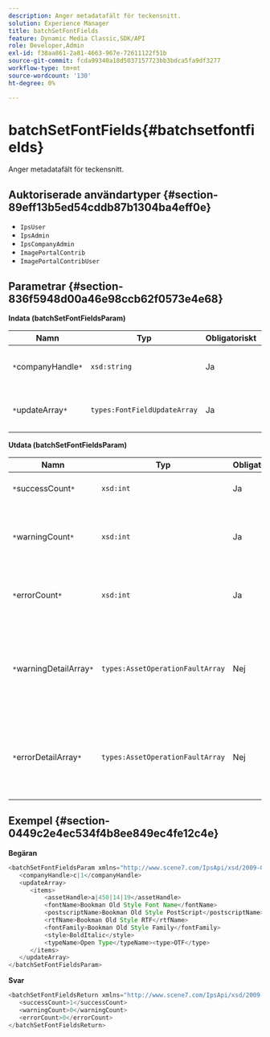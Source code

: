 ```yaml
---
description: Anger metadatafält för teckensnitt.
solution: Experience Manager
title: batchSetFontFields
feature: Dynamic Media Classic,SDK/API
role: Developer,Admin
exl-id: f38aa861-2a81-4663-967e-72611122f51b
source-git-commit: fcda99340a18d5037157723bb3bdca5fa9df3277
workflow-type: tm+mt
source-wordcount: '130'
ht-degree: 0%

---
```


# batchSetFontFields{#batchsetfontfields}

Anger metadatafält för teckensnitt.

## Auktoriserade användartyper {#section-89eff13b5ed54cddb87b1304ba4eff0e}

* `IpsUser`
* `IpsAdmin`
* `IpsCompanyAdmin`
* `ImagePortalContrib`
* `ImagePortalContribUser`

## Parametrar {#section-836f5948d00a46e98ccb62f0573e4e68}

**Indata (batchSetFontFieldsParam)**

| Namn | Typ | Obligatoriskt | Beskrivning |
|---|---|---|---|
| `*`companyHandle`*` | `xsd:string` | Ja | Hantera till företaget som innehåller teckensnitten. |
| `*`updateArray`*` | `types:FontFieldUpdateArray` | Ja | Matris med uppdateringar av teckensnittsfält. |

**Utdata (batchSetFontFieldsParam)**

| Namn | Typ | Obligatoriskt | Beskrivning |
|---|---|---|---|
| `*`successCount`*` | `xsd:int` | Ja | Antalet korrekt angivna teckensnittsfält. |
| `*`warningCount`*` | `xsd:int` | Ja | Antal varningar som genererades när åtgärden försökte ange teckensnittsfält. |
| `*`errorCount`*` | `xsd:int` | Ja | Antal fel som genererades när åtgärden försökte ange teckensnittsfält. |
| `*`warningDetailArray`*` | `types:AssetOperationFaultArray` | Nej | Arrayen med information som är associerad med resurserna som genererade varningar när åtgärden försökte tillämpa uppdateringarna. |
| `*`errorDetailArray`*` | `types:AssetOperationFaultArray` | Nej | Arrayen med information som är associerad med resurserna som genererade fel när åtgärden försökte tillämpa uppdateringarna. |

## Exempel {#section-0449c2e4ec534f4b8ee849ec4fe12c4e}

**Begäran**

```java
<batchSetFontFieldsParam xmlns="http://www.scene7.com/IpsApi/xsd/2009-07-31">
   <companyHandle>c|1</companyHandle>
   <updateArray>
      <items>
          <assetHandle>a|450|14|19</assetHandle>
          <fontName>Bookman Old Style Font Name</fontName>
          <postscriptName>Bookman Old Style PostScript</postscriptName>
          <rtfName>Bookman Old Style RTF</rtfName>
          <fontFamily>Bookman Old Style Family</fontFamily>
          <style>BoldItalic</style>
          <typeName>Open Type</typeName><type>OTF</type>
      </items>
   </updateArray>
</batchSetFontFieldsParam>
```

**Svar**

```java
<batchSetFontFieldsReturn xmlns="http://www.scene7.com/IpsApi/xsd/2009-07-31">
   <successCount>1</successCount>
   <warningCount>0</warningCount>
   <errorCount>0</errorCount>
</batchSetFontFieldsReturn>
```
